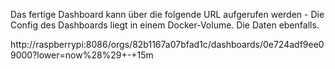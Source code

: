 Das fertige Dashboard kann über die folgende URL aufgerufen werden - Die Config des Dashboards liegt in einem Docker-Volume. Die Daten ebenfalls.

http://raspberrypi:8086/orgs/82b1167a07bfad1c/dashboards/0e724adf9ee09000?lower=now%28%29+-+15m
